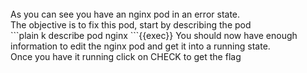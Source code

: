 <br>
As you can see you have an nginx pod in an error state.<br>
The objective is to fix this pod, start by describing the pod <br>
```plain
k describe pod nginx
```{{exec}}
You should now have enough information to edit the nginx pod and get it into a running state.<br>
Once you have it running click on CHECK to get the flag
